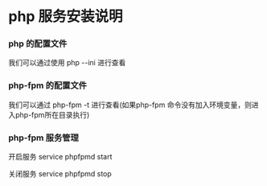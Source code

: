 # php 服务安装说明

### php 的配置文件

我们可以通过使用 php --ini 进行查看

### php-fpm 的配置文件

我们可以通过 php-fpm -t 进行查看(如果php-fpm 命令没有加入环境变量，则进入php-fpm所在目录执行)

### php-fpm 服务管理

开启服务 service phpfpmd start

关闭服务 service phpfpmd stop
